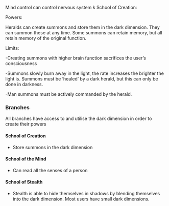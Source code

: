 Mind control can control nervous system  k
School of Creation:

Powers:

Heralds can create summons and store them in the dark dimension. They can summon these at any time. Some summons can retain memory, but all retain memory of the original function.

Limits:

\-Creating summons with higher brain function sacrifices the user’s consciousness

\-Summons slowly burn away in the light, the rate increases the brighter the light is. Summons must be ‘healed’ by a dark herald, but this can only be done in darkness.

\-Man summons must be actively commanded by the herald. 

### Branches

All branches have access to and utilise the dark dimension in order to create their powers

#### School of Creation

- Store summons in the dark dimension

#### School of the Mind

- Can read all the senses of a person

#### School of Stealth

- Stealth is able to hide themselves in shadows by blending themselves into the dark dimension. Most users have small dark dimensions. 



